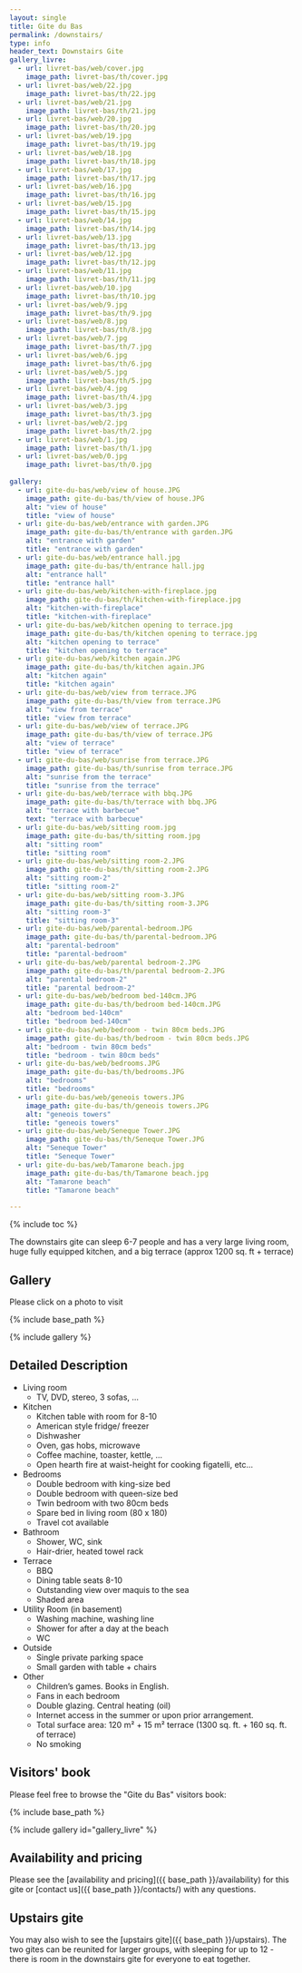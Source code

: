 ```yaml
---
layout: single
title: Gite du Bas
permalink: /downstairs/
type: info
header_text: Downstairs Gite
gallery_livre:
  - url: livret-bas/web/cover.jpg
    image_path: livret-bas/th/cover.jpg
  - url: livret-bas/web/22.jpg
    image_path: livret-bas/th/22.jpg
  - url: livret-bas/web/21.jpg
    image_path: livret-bas/th/21.jpg
  - url: livret-bas/web/20.jpg
    image_path: livret-bas/th/20.jpg
  - url: livret-bas/web/19.jpg
    image_path: livret-bas/th/19.jpg
  - url: livret-bas/web/18.jpg
    image_path: livret-bas/th/18.jpg
  - url: livret-bas/web/17.jpg
    image_path: livret-bas/th/17.jpg
  - url: livret-bas/web/16.jpg
    image_path: livret-bas/th/16.jpg
  - url: livret-bas/web/15.jpg
    image_path: livret-bas/th/15.jpg
  - url: livret-bas/web/14.jpg
    image_path: livret-bas/th/14.jpg
  - url: livret-bas/web/13.jpg
    image_path: livret-bas/th/13.jpg
  - url: livret-bas/web/12.jpg
    image_path: livret-bas/th/12.jpg
  - url: livret-bas/web/11.jpg
    image_path: livret-bas/th/11.jpg
  - url: livret-bas/web/10.jpg
    image_path: livret-bas/th/10.jpg
  - url: livret-bas/web/9.jpg
    image_path: livret-bas/th/9.jpg
  - url: livret-bas/web/8.jpg
    image_path: livret-bas/th/8.jpg
  - url: livret-bas/web/7.jpg
    image_path: livret-bas/th/7.jpg
  - url: livret-bas/web/6.jpg
    image_path: livret-bas/th/6.jpg
  - url: livret-bas/web/5.jpg
    image_path: livret-bas/th/5.jpg
  - url: livret-bas/web/4.jpg
    image_path: livret-bas/th/4.jpg
  - url: livret-bas/web/3.jpg
    image_path: livret-bas/th/3.jpg
  - url: livret-bas/web/2.jpg
    image_path: livret-bas/th/2.jpg
  - url: livret-bas/web/1.jpg
    image_path: livret-bas/th/1.jpg
  - url: livret-bas/web/0.jpg
    image_path: livret-bas/th/0.jpg
  
gallery:
  - url: gite-du-bas/web/view of house.JPG
    image_path: gite-du-bas/th/view of house.JPG
    alt: "view of house"
    title: "view of house"
  - url: gite-du-bas/web/entrance with garden.JPG
    image_path: gite-du-bas/th/entrance with garden.JPG
    alt: "entrance with garden"
    title: "entrance with garden"
  - url: gite-du-bas/web/entrance hall.jpg
    image_path: gite-du-bas/th/entrance hall.jpg
    alt: "entrance hall"
    title: "entrance hall"
  - url: gite-du-bas/web/kitchen-with-fireplace.jpg
    image_path: gite-du-bas/th/kitchen-with-fireplace.jpg
    alt: "kitchen-with-fireplace"
    title: "kitchen-with-fireplace"
  - url: gite-du-bas/web/kitchen opening to terrace.jpg
    image_path: gite-du-bas/th/kitchen opening to terrace.jpg
    alt: "kitchen opening to terrace"
    title: "kitchen opening to terrace"
  - url: gite-du-bas/web/kitchen again.JPG
    image_path: gite-du-bas/th/kitchen again.JPG
    alt: "kitchen again"
    title: "kitchen again"
  - url: gite-du-bas/web/view from terrace.JPG
    image_path: gite-du-bas/th/view from terrace.JPG
    alt: "view from terrace"
    title: "view from terrace"
  - url: gite-du-bas/web/view of terrace.JPG
    image_path: gite-du-bas/th/view of terrace.JPG
    alt: "view of terrace"
    title: "view of terrace"
  - url: gite-du-bas/web/sunrise from terrace.JPG
    image_path: gite-du-bas/th/sunrise from terrace.JPG 
    alt: "sunrise from the terrace" 
    title: "sunrise from the terrace" 
  - url: gite-du-bas/web/terrace with bbq.JPG 
    image_path: gite-du-bas/th/terrace with bbq.JPG 
    alt: "terrace with barbecue" 
    text: "terrace with barbecue" 
  - url: gite-du-bas/web/sitting room.jpg
    image_path: gite-du-bas/th/sitting room.jpg
    alt: "sitting room"
    title: "sitting room"
  - url: gite-du-bas/web/sitting room-2.JPG
    image_path: gite-du-bas/th/sitting room-2.JPG
    alt: "sitting room-2"
    title: "sitting room-2"
  - url: gite-du-bas/web/sitting room-3.JPG
    image_path: gite-du-bas/th/sitting room-3.JPG
    alt: "sitting room-3"
    title: "sitting room-3"
  - url: gite-du-bas/web/parental-bedroom.JPG
    image_path: gite-du-bas/th/parental-bedroom.JPG
    alt: "parental-bedroom"
    title: "parental-bedroom"
  - url: gite-du-bas/web/parental bedroom-2.JPG
    image_path: gite-du-bas/th/parental bedroom-2.JPG
    alt: "parental bedroom-2"
    title: "parental bedroom-2"
  - url: gite-du-bas/web/bedroom bed-140cm.JPG
    image_path: gite-du-bas/th/bedroom bed-140cm.JPG
    alt: "bedroom bed-140cm"
    title: "bedroom bed-140cm"
  - url: gite-du-bas/web/bedroom - twin 80cm beds.JPG
    image_path: gite-du-bas/th/bedroom - twin 80cm beds.JPG
    alt: "bedroom - twin 80cm beds"
    title: "bedroom - twin 80cm beds"
  - url: gite-du-bas/web/bedrooms.JPG
    image_path: gite-du-bas/th/bedrooms.JPG
    alt: "bedrooms"
    title: "bedrooms"
  - url: gite-du-bas/web/geneois towers.JPG
    image_path: gite-du-bas/th/geneois towers.JPG
    alt: "geneois towers"
    title: "geneois towers"
  - url: gite-du-bas/web/Seneque Tower.JPG
    image_path: gite-du-bas/th/Seneque Tower.JPG
    alt: "Seneque Tower"
    title: "Seneque Tower"
  - url: gite-du-bas/web/Tamarone beach.jpg
    image_path: gite-du-bas/th/Tamarone beach.jpg
    alt: "Tamarone beach"
    title: "Tamarone beach"
  
---
```


{% include toc %}

The downstairs gite can sleep 6-7 people and has a very large
living room, huge fully equipped kitchen, and a big terrace
(approx 1200 sq. ft + terrace)

## Gallery

Please click on a photo to visit

{% include base_path %}

{% include gallery %}

## Detailed Description

* Living room
  * TV, DVD, stereo, 3 sofas, ...
* Kitchen
  * Kitchen table with room for 8-10
  * American style fridge/ freezer
  * Dishwasher
  * Oven, gas hobs, microwave
  * Coffee machine, toaster, kettle, ...
  * Open hearth fire at waist-height for cooking figatelli, etc...
* Bedrooms
  * Double bedroom with king-size bed
  * Double bedroom with queen-size bed
  * Twin bedroom with two 80cm beds
  * Spare bed in living room (80 x 180)
  * Travel cot available
* Bathroom
  * Shower, WC, sink
  * Hair-drier, heated towel rack
* Terrace
  * BBQ
  * Dining table seats 8-10
  * Outstanding view over maquis to the sea
  * Shaded area
* Utility Room (in basement)
  * Washing machine, washing line
  * Shower for after a day at the beach
  * WC
* Outside
  * Single private parking space
  * Small garden with table + chairs
* Other
  * Children’s games. Books in English.
  * Fans in each bedroom
  * Double glazing. Central heating (oil)
  * Internet access in the summer or upon prior arrangement.
  * Total surface area: 120 m² + 15 m² terrace (1300 sq. ft. + 160 sq. ft. of terrace)
  * No smoking

## Visitors' book

Please feel free to browse the "Gite du Bas" visitors book:

{% include base_path %}

{% include gallery id="gallery_livre" %}

## Availability and pricing

Please see the [availability and pricing]({{ base_path }}/availability) for this gite or [contact us]({{ base_path }}/contacts/) with any questions.

## Upstairs gite

 You may also wish to see the [upstairs gite]({{ base_path }}/upstairs). The two gites can be reunited for larger groups, with sleeping for up to 12 - there is room in the downstairs gite for everyone to eat together.

